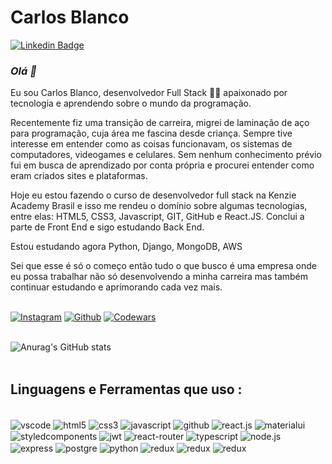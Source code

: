 # Carlos Blanco 
[![Linkedin Badge](https://img.shields.io/badge/-Carlos_Blanco-blue?style=flat-square&logo=Linkedin&logoColor=white&link=https://https://www.linkedin.com/in/carlos-blanco-599110213//)](https://www.linkedin.com/in/carlos-blanco-599110213//)


### <i> Olá 👋</i>
Eu sou Carlos Blanco, desenvolvedor Full Stack 👨‍💻 apaixonado por tecnologia e aprendendo sobre o mundo da programação. 

Recentemente fiz uma transição de carreira, migrei de laminação de aço para programação, cuja área me fascina desde criança. Sempre tive interesse em entender como as coisas funcionavam, os sistemas de computadores, videogames e celulares. Sem nenhum conhecimento prévio fui em busca de aprendizado por conta própria e procurei entender como eram criados sites e plataformas. 

Hoje eu estou fazendo o curso de desenvolvedor full stack na Kenzie Academy Brasil e isso me rendeu o domínio sobre algumas tecnologias, entre elas: HTML5, CSS3, Javascript, GIT, GitHub e React.JS. Conclui a parte de Front End e sigo estudando Back End.

Estou estudando agora Python, Django, MongoDB, AWS

Sei que esse é só o começo então tudo o que busco é uma empresa onde eu possa trabalhar não só desenvolvendo a minha carreira mas também continuar estudando e aprimorando cada vez mais.
</br>
</br>

[![Instagram](https://img.shields.io/badge/Instagram-E4405F?style=for-the-badge&logo=instagram&logoColor=white)](https://www.instagram.com/carlos_rblanco7/)
[![Github](https://img.shields.io/badge/GitHub-100000?style=for-the-badge&logo=github&logoColor=white)](https://github.com/CarlosRBF)
[![Codewars](https://img.shields.io/badge/Codewars-B1361E?style=for-the-badge&logo=Codewars&logoColor=white)](https://www.codewars.com/users/CarlosRBF)
</br>
</br>

![Anurag's GitHub stats](https://github-readme-stats.vercel.app/api?username=CarlosRBF&show_icons=true&theme=tokyonight)
</br>
</br>

## Linguagens e Ferramentas que uso :


<div style="display: inline_block"><br/>
    <img align="center" alt="vscode" src="https://img.shields.io/badge/Visual_Studio_Code-0078D4?style=for-the-badge&logo=visual%20studio%20code&logoColor=white"/>
    <img align="center" alt="html5" src="https://img.shields.io/badge/HTML5-E34F26?style=for-the-badge&logo=html5&logoColor=white"/>
    <img align="center" alt="css3" src="https://img.shields.io/badge/CSS3-1572B6?style=for-the-badge&logo=css3&logoColor=white"/>
    <img align="center" alt="javascript" src="https://img.shields.io/badge/JavaScript-323330?style=for-the-badge&logo=javascript&logoColor=yellow"/>
    <img align="center" alt="github" src="https://img.shields.io/badge/GitHub-100000?style=for-the-badge&logo=github&logoColor=white"/>
    <img align="center" alt="react.js" src="https://img.shields.io/badge/React-20232A?style=for-the-badge&logo=react&logoColor=61DAFB"/>
    <img align="center" alt="materialui" src="https://img.shields.io/badge/Material--UI-0081CB?style=for-the-badge&logo=material-ui&logoColor=white"/>
    <img align="center" alt="styledcomponents" src="https://img.shields.io/badge/styled--components-DB7093?style=for-the-badge&logo=styled-components&logoColor=white"/>
    <img align="center" alt="jwt" src="https://img.shields.io/badge/json%20web%20token-323330?style=for-the-badge&logo=json-web-tokens&logoColor=pink"/>
    <img align="center" alt="react-router" src="https://img.shields.io/badge/React_Router-CA4245?style=for-the-badge&logo=react-router&logoColor=white"/>
    <img align="center" alt="typescript" src="https://img.shields.io/badge/TypeScript-007ACC?style=for-the-badge&logo=typescript&logoColor=white"/>
    <img align="center" alt="node.js" src="https://img.shields.io/badge/Node.js-43853D?style=for-the-badge&logo=node.js&logoColor=white"/>
    <img align="center" alt="express" src="https://img.shields.io/badge/Express.js-404D59?style=for-the-badge"/>
    <img align="center" alt="postgre" src="https://img.shields.io/badge/PostgreSQL-316192?style=for-the-badge&logo=postgresql&logoColor=white"/>
    <img align="center" alt="python" src="https://img.shields.io/badge/Python-14354C?style=for-the-badge&logo=python&logoColor=white"/>
    <img align="center" alt="redux" src="https://img.shields.io/badge/Django-154915?style=for-the-badge&logo=django&logoColor=white"/>
    <img align="center" alt="redux" src="https://img.shields.io/badge/MongoDB-f4f3f6?style=for-the-badge&logo=mongodb&logoColor=green"/>
    <img align="center" alt="redux" src="https://img.shields.io/badge/AWS-eca334?style=for-the-badge&logo=aws&logoColor=black"/>
</div>
